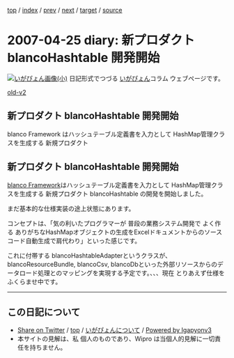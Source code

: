 [top](../index.html) 
 / [index](index.html) 
 / [prev](ig070423.html) 
 / [next](ig070427.html) 
 / [target](https://igapyon.github.io/diary/2007/ig070425.html) 
 / [source](https://github.com/igapyon/diary/blob/master/2007/ig070425.src.md) 

2007-04-25 diary: 新プロダクト blancoHashtable 開発開始
=====================================================================================================
[![いがぴょん画像(小)](https://igapyon.github.io/diary/images/iga200306s.jpg "いがぴょん")](https://igapyon.github.io/diary/memo/memoigapyon.html) 日記形式でつづる [いがぴょん](https://igapyon.github.io/diary/memo/memoigapyon.html)コラム ウェブページです。

[old-v2](ig070425-orig.html)

## 新プロダクト blancoHashtable 開発開始

blanco Framework はハッシュテーブル定義書を入力として HashMap管理クラスを生成する 新規プロダクト


## 新プロダクト blancoHashtable 開発開始

[blanco Framework](http://www.igapyon.jp/blanco/blanco.ja.html)はハッシュテーブル定義書を入力として HashMap管理クラスを生成する 新規プロダクト
blancoHashtable の開発を開始しました。

まだ基本的な仕様実装の途上状態にあります。

コンセプトは、「気の利いたプログラマーが 普段の業務システム開発で よく作る ありがちなHashMapオブジェクトの生成をExcelドキュメントからのソースコード自動生成で肩代わり」といった感じです。

これに付帯する blancoHashtableAdapterというクラスが、blancoResourceBundle, blancoCsv,
blancoDbといった外部リソースからのデータロード処理とのマッピングを実現する予定です。、、、現在 とりあえず仕様をふくらませ中です。


----------------------------------------------------------------------------------------------------

## この日記について

* [Share on Twitter](https://twitter.com/intent/tweet?hashtags=igapyon%2Cdiary%2C%E3%81%84%E3%81%8C%E3%81%B4%E3%82%87%E3%82%93&text=%E6%96%B0%E3%83%97%E3%83%AD%E3%83%80%E3%82%AF%E3%83%88+blancoHashtable+%E9%96%8B%E7%99%BA%E9%96%8B%E5%A7%8B&url=https%3A%2F%2Figapyon.github.io%2Fdiary%2F2007%2Fig070425.html) / [top](../index.html) / [いがぴょんについて](https://igapyon.github.io/diary/memo/memoigapyon.html) / [Powered by Igapyonv3](https://github.com/igapyon/igapyonv3)
* 本サイトの見解は、私 個人のものであり、Wipro は当個人的見解に一切責任を持ちません。 
